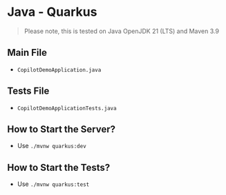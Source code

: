# Java - Quarkus

> Please note, this is tested on Java OpenJDK 21 (LTS) and Maven 3.9

## Main File

- `CopilotDemoApplication.java`

## Tests File

- `CopilotDemoApplicationTests.java`

## How to Start the Server?

- Use `./mvnw quarkus:dev`

## How to Start the Tests?

- Use `./mvnw quarkus:test`